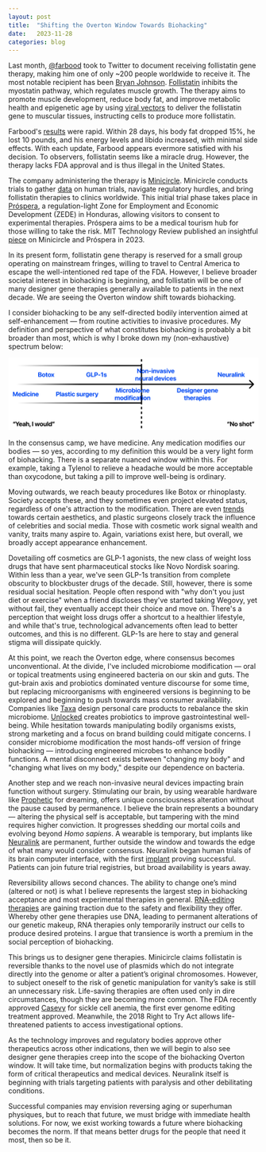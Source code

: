 ```yaml
---
layout: post
title:  "Shifting the Overton Window Towards Biohacking"
date:   2023-11-28
categories: blog
---
```


Last month, [@farbood](https://twitter.com/farbood/status/1755380502754738313?ref_src=twsrc%5Etfw%7Ctwcamp%5Etweetembed%7Ctwterm%5E1755380502754738313%7Ctwgr%5E%7Ctwcon%5Es1_&ref_url=notion%3A%2F%2Fwww.notion.so%2Fspacecadet%2FShifting-the-Overton-Window-Towards-Biohacking-567ece65b8594f55837f4a2f444a4e59) took to Twitter to document receiving follistatin gene therapy, making him one of only ~200 people worldwide to receive it. The most notable recipient has been [Bryan Johnson](https://www.bloomberg.com/news/features/2023-12-20/biotech-startup-enlists-bryan-johnson-to-show-off-follistatin-gene-therapy). [Follistatin](https://www.ncbi.nlm.nih.gov/pmc/articles/PMC5240576/) inhibits the myostatin pathway, which regulates muscle growth. The therapy aims to promote muscle development, reduce body fat, and improve metabolic health and epigenetic age by using [viral vectors](https://centuryofbio.com/p/dyno?utm_source=profile&utm_medium=reader2) to deliver the follistatin gene to muscular tissues, instructing cells to produce more follistatin.

Farbood's [results](https://twitter.com/farbood/status/1758180816772063536/photo/1) were rapid. Within 28 days, his body fat dropped 15%, he lost 10 pounds, and his energy levels and libido increased, with minimal side effects. With each update, Farbood appears evermore satisfied with his decision. To observers, follistatin seems like a miracle drug. However, the therapy lacks FDA approval and is thus illegal in the United States.

The company administering the therapy is [Minicircle](https://minicircle.clinic/). Minicircle conducts trials to gather [data](https://selfhacked.com/blog/follistatin/) on human trials, navigate regulatory hurdles, and bring follistatin therapies to clinics worldwide. This initial trial phase takes place in [Próspera](https://www.prospera.co/), a regulation-light Zone for Employment and Economic Development (ZEDE) in Honduras, allowing visitors to consent to experimental therapies. Próspera aims to be a medical tourism hub for those willing to take the risk. MIT Technology Review published an insightful [piece](https://www.technologyreview.com/2023/02/13/1068330/minicircle-prospera-honduras-biohacking-follistatin-gene-therapy/) on Minicircle and Próspera in 2023.

In its present form, follistatin gene therapy is reserved for a small group operating on mainstream fringes, willing to travel to Central America to escape the well-intentioned red tape of the FDA. However, I believe broader societal interest in biohacking is beginning, and follistatin will be one of many designer gene therapies generally available to patients in the next decade. We are seeing the Overton window shift towards biohacking.

I consider biohacking to be any self-directed bodily intervention aimed at self-enhancement — from routine activities to invasive procedures. My definition and perspective of what constitutes biohacking is probably a bit broader than most, which is why I broke down my (non-exhaustive) spectrum below:

![Overton](/images/overton.png)

In the consensus camp, we have medicine. Any medication modifies our bodies — so yes, according to my definition this would be a very light form of biohacking. There is a separate nuanced window within this. For example, taking a Tylenol to relieve a headache would be more acceptable than oxycodone, but taking a pill to improve well-being is ordinary.

Moving outwards, we reach beauty procedures like Botox or rhinoplasty. Society accepts these, and they sometimes even project elevated status, regardless of one's attraction to the modification. There are even [trends](https://www.plasticsurgery.org/news/articles/plastic-surgery-trends-for-2023-according-to-plastic-surgeons) towards certain aesthetics, and plastic surgeons closely track the influence of celebrities and social media. Those with cosmetic work signal wealth and vanity, traits many aspire to. Again, variations exist here, but overall, we broadly accept appearance enhancement.

Dovetailing off cosmetics are GLP-1 agonists, the new class of weight loss drugs that have sent pharmaceutical stocks like Novo Nordisk soaring. Within less than a year, we've seen GLP-1s transition from complete obscurity to blockbuster drugs of the decade. Still, however, there is some residual social hesitation. People often respond with "why don't you just diet or exercise" when a friend discloses they've started taking Wegovy, yet without fail, they eventually accept their choice and move on. There's a perception that weight loss drugs offer a shortcut to a healthier lifestyle, and while that's true, technological advancements often lead to better outcomes, and this is no different. GLP-1s are here to stay and general stigma will dissipate quickly.

At this point, we reach the Overton edge, where consensus becomes unconventional. At the divide, I've included microbiome modification — oral or topical treatments using engineered bacteria on our skin and guts. The gut-brain axis and probiotics dominated venture discourse for some time, but replacing microorganisms with engineered versions is beginning to be explored and beginning to push towards mass consumer availability. Companies like [Taxa](https://www.taxatech.com/) design personal care products to rebalance the skin microbiome. [Unlocked](https://unlocked.bio/) creates probiotics to improve gastrointestinal well-being. While hesitation towards manipulating bodily organisms exists, strong marketing and a focus on brand building could mitigate concerns. I consider microbiome modification the most hands-off version of fringe biohacking — introducing engineered microbes to enhance bodily functions. A mental disconnect exists between "changing my body" and "changing what lives on my body," despite our dependence on bacteria.

Another step and we reach non-invasive neural devices impacting brain function without surgery. Stimulating our brain, by using wearable hardware like [Prophetic](https://propheticai.co/) for dreaming, offers unique consciousness alteration without the pause caused by permanence. I believe the brain represents a boundary — altering the physical self is acceptable, but tampering with the mind requires higher conviction. It progresses shedding our mortal coils and evolving beyond *Homo sapiens*. A wearable is temporary, but implants like [Neuralink](https://neuralink.com/) are permanent, further outside the window and towards the edge of what many would consider consensus. Neuralink began human trials of its brain computer interface, with the first [implant](https://apnews.com/article/elon-musk-neuralink-human-brain-implant-e92ca9621c9331487c94e9b537c2d537) proving successful. Patients can join future trial registries, but broad availability is years away.

Reversibility allows second chances. The ability to change one’s mind (altered or not) is what I believe represents the largest step in biohacking acceptance and most experimental therapies in general. [RNA-editing therapies](https://www.nature.com/articles/d41586-024-00275-6) are gaining traction due to the safety and flexibility they offer. Whereby other gene therapies use DNA, leading to permanent alterations of our genetic makeup, RNA therapies only temporarily instruct our cells to produce desired proteins. I argue that transience is worth a premium in the social perception of biohacking.

This brings us to designer gene therapies. Minicircle claims follistatin is reversible thanks to the novel use of plasmids which do not integrate directly into the genome or alter a patient’s original chromosomes. However, to subject oneself to the risk of genetic manipulation for vanity’s sake is still an unnecessary risk. Life-saving therapies are often used only in dire circumstances, though they are becoming more common. The FDA recently approved [Casevy](https://www.notion.so/Shifting-the-Overton-Window-Towards-Biohacking-567ece65b8594f55837f4a2f444a4e59?pvs=21) for sickle cell anemia, the first ever genome editing treatment approved. Meanwhile, the 2018 Right to Try Act allows life-threatened patients to access investigational options.

As the technology improves and regulatory bodies approve other therapeutics across other indications, then we will begin to also see designer gene therapies creep into the scope of the biohacking Overton window. It will take time, but normalization begins with products taking the form of critical therapeutics and medical devices. Neuralink itself is beginning with trials targeting patients with paralysis and other debilitating conditions.

Successful companies may envision reversing aging or superhuman physiques, but to reach that future, we must bridge with immediate health solutions. For now, we exist working towards a future where biohacking becomes the norm. If that means better drugs for the people that need it most, then so be it.